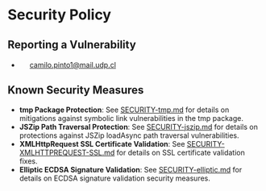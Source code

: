 # Security Policy

## Reporting a Vulnerability

- <img height="16" width="16" src="https://cdn.simpleicons.org/gmail/black/white" /> camilo.pinto1@mail.udp.cl

## Known Security Measures

- **tmp Package Protection**: See [SECURITY-tmp.md](./SECURITY-tmp.md) for details on mitigations against symbolic link vulnerabilities in the tmp package.
- **JSZip Path Traversal Protection**: See [SECURITY-jszip.md](./SECURITY-jszip.md) for details on protections against JSZip loadAsync path traversal vulnerabilities.
- **XMLHttpRequest SSL Certificate Validation**: See [SECURITY-XMLHTTPREQUEST-SSL.md](./SECURITY-XMLHTTPREQUEST-SSL.md) for details on SSL certificate validation fixes.
- **Elliptic ECDSA Signature Validation**: See [SECURITY-elliptic.md](./SECURITY-elliptic.md) for details on ECDSA signature validation security measures.
